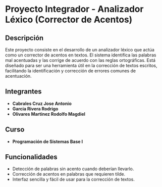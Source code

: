 # Proyecto Integrador - Analizador Léxico (Corrector de Acentos)

## Descripción
Este proyecto consiste en el desarrollo de un analizador léxico que actúa como un corrector de acentos en textos. El sistema identifica las palabras mal acentuadas y las corrige de acuerdo con las reglas ortográficas. Está diseñado para ser una herramienta útil en la corrección de textos escritos, facilitando la identificación y corrección de errores comunes de acentuación.

## Integrantes
- **Cabrales Cruz Jose Antonio**
- **Garcia Rivera Rodrigo**
- **Olivares Martinez Rodolfo Magdiel**

## Curso
- **Programación de Sistemas Base I**

## Funcionalidades
- Detección de palabras sin acento cuando deberían llevarlo.
- Corrección de acentos en palabras que requieren tilde.
- Interfaz sencilla y fácil de usar para la corrección de textos.
